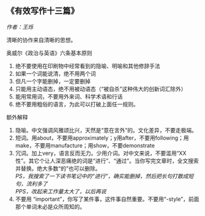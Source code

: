 ## 《有效写作十三篇》
*作者：王烁*  


清晰的协作来自清晰的思想。

奥威尔《政治与英语》六条基本原则
1. 绝不要使用在印刷物中经常看到的隐喻、明喻和其他修辞手法
2. 如果一个词能说清，绝不用两个词
3. 但凡一个字能删掉，一定要删掉
4. 只能用主动语态，绝不用被动语态（“被自杀”这种伟大的创新词汇除外）
5. 能用常用词，不要用外来词、科学术语和行话
6. 绝不要用粗俗的语言，为此可以打破上面任一规则。


额外解释
1. 隐喻。中文强调风雅颂比兴，天然是“意在言外”的。文化差异，不要走极端。
2. 短词。用about，不要用approximately；y用after，不要用following；用make，不要用manufacture；用show，不要demonstrate
3. 冗词。加上very，语言反而无力。少用介词。对中文来说，不要滥用“XX性”。其它个让人深恶痛绝的词是“进行”、“通过”。当你写完文章时，全文搜索并替换。绝大多数“的”也可以删除。  
*PS，我搜索了一下读书笔记中的“进行”，确实能删掉，然后把长句打散成短句，流利多了*  
*PPS，改起来工作量太大了，以后再说*  
4. 不要用 “important”，你写了某件事，这件事自然重要。不要用“-style”，前面那个单词未必是众所周知的。
